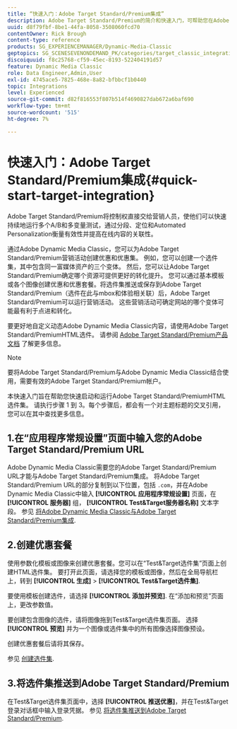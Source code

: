```yaml
---
title: “快速入门：Adobe Target Standard/Premium集成”
description: Adobe Target Standard/Premium的简介和快速入门，可帮助您在Adobe Dynamic Media Classic中通过Adobe Target Standard/Premium集成技术快速启动和运行。
uuid: d8f79fbf-8be1-44fa-8058-3508060fcd70
contentOwner: Rick Brough
content-type: reference
products: SG_EXPERIENCEMANAGER/Dynamic-Media-Classic
geptopics: SG_SCENESEVENONDEMAND_PK/categories/target_classic_integration
discoiquuid: f8c25768-cf59-45ec-8193-522404191d57
feature: Dynamic Media Classic
role: Data Engineer,Admin,User
exl-id: 4745ace5-7825-468e-8a82-bfbbcf1b0440
topic: Integrations
level: Experienced
source-git-commit: d82f816553f807b514f4690827dab672a6baf690
workflow-type: tm+mt
source-wordcount: '515'
ht-degree: 7%

---
```


# 快速入门：Adobe Target Standard/Premium集成{#quick-start-target-integration}

Adobe Target Standard/Premium将控制权直接交给营销人员，使他们可以快速持续地运行多个A/B和多变量测试，通过分段、定位和Automated Personalization衡量有效性并提高在线内容的关联性。

通过Adobe Dynamic Media Classic，您可以为Adobe Target Standard/Premium营销活动创建优惠和优惠集。 例如，您可以创建一个选件集，其中包含同一富媒体资产的三个变体。 然后，您可以让Adobe Target Standard/Premium确定哪个资源可提供更好的转化提升。 您可以通过基本模板或各个图像创建优惠和优惠套餐。将选件集推送或保存到Adobe Target Standard/Premium（选件在此与mbox和体验相关联）后，Adobe Target Standard/Premium可以运行营销活动。 这些营销活动可确定网站的哪个变体可能最有利于点进和转化。

要更好地自定义动态Adobe Dynamic Media Classic内容，请使用Adobe Target Standard/PremiumHTML选件。 请参阅 [Adobe Target Standard/Premium产品文档](https://experienceleague.adobe.com/docs/target.html) 了解更多信息。

>[!NOTE]
>
>要将Adobe Target Standard/Premium与Adobe Dynamic Media Classic结合使用，需要有效的Adobe Target Standard/Premium帐户。

本快速入门旨在帮助您快速启动和运行Adobe Target Standard/PremiumHTML选件集。 请执行步骤 1 到 3。每个步骤后，都会有一个对主题标题的交叉引用，您可以在其中查找更多信息。

## 1.在“应用程序常规设置”页面中输入您的Adobe Target Standard/Premium URL

Adobe Dynamic Media Classic需要您的Adobe Target Standard/Premium URL才能与Adobe Target Standard/Premium集成。 将Adobe Target Standard/Premium URL的部分复制到以下位置，包括 `.com`，并在Adobe Dynamic Media Classic中输入 **[!UICONTROL 应用程序常规设置]** 页面，在 **[!UICONTROL 服务器]** 组， **[!UICONTROL Test&amp;Target服务器名称]** 文本字段。 参见 [将Adobe Dynamic Media Classic与Adobe Target Standard/Premium集成](integrating-dmc-with-target.md#integrating-dmc-with-target).

## 2.创建优惠套餐

使用参数化模板或图像来创建优惠套餐。您可以在“Test&amp;Target选件集”页面上创建HTML选件集。 要打开此页面，请选择您的模板或图像，然后在全局导航栏上，转到 **[!UICONTROL 生成]** > **[!UICONTROL Test&amp;Target选件集]**.

要使用模板创建选件，请选择 **[!UICONTROL 添加并预览]**. 在“添加和预览”页面上，更改参数值。

要创建包含图像的选件，请将图像拖到Test&amp;Target选件集页面。 选择 **[!UICONTROL 预览]** 并为一个图像或选件集中的所有图像选择图像预设。

创建优惠套餐后请将其保存。

参见 [创建选件集](creating-offer-set.md#creating_an_offer_set).

## 3.将选件集推送到Adobe Target Standard/Premium

在Test&amp;Target选件集页面中，选择 **[!UICONTROL 推送优惠]**，并在Test&amp;Target登录对话框中输入登录凭据。 参见 [将选件集推送到Adobe Target Standard/Premium](pushing-offer-sets-target.md#pushing_offer_sets_to_target).
